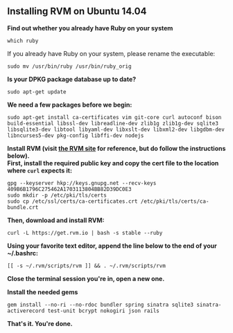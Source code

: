 ## Installing RVM on Ubuntu 14.04

**Find out whether you already have Ruby on your system**

```
which ruby
```
If you already have Ruby on your system, please rename the executable:
```
sudo mv /usr/bin/ruby /usr/bin/ruby_orig
```

**Is your DPKG package database up to date?**
```
sudo apt-get update
```
**We need a few packages before we begin:**
```
sudo apt-get install ca-certificates vim git-core curl autoconf bison build-essential libssl-dev libreadline-dev zlib1g zlib1g-dev sqlite3 libsqlite3-dev libtool libyaml-dev libxslt-dev libxml2-dev libgdbm-dev libncurses5-dev pkg-config libffi-dev nodejs
```
**Install RVM (visit [the RVM site](https://rvm.io/rvm/install/) for reference, but do follow the instructions below).**  
**First, install the required public key and copy the cert file to the location where `curl` expects it:**
```
gpg --keyserver hkp://keys.gnupg.net --recv-keys 409B6B1796C275462A1703113804BB82D39DC0E3
sudo mkdir -p /etc/pki/tls/certs
sudo cp /etc/ssl/certs/ca-certificates.crt /etc/pki/tls/certs/ca-bundle.crt
```
**Then, download and install RVM:**
```
curl -L https://get.rvm.io | bash -s stable --ruby
```
**Using your favorite text editor, append the line below to the end of your ~/.bashrc:**
```
[[ -s ~/.rvm/scripts/rvm ]] && . ~/.rvm/scripts/rvm
```
**Close the terminal session you're in, open a new one.**

**Install the needed gems**
```
gem install --no-ri --no-rdoc bundler spring sinatra sqlite3 sinatra-activerecord test-unit bcrypt nokogiri json rails
```
**That's it. You're done.**

